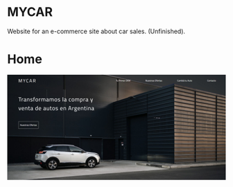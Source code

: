 # MYCAR

Website for an e-commerce site about car sales. (Unfinished).

# Home

![image](https://github.com/maxicassarino/mycar/blob/main/assets/images/inicio.png)

